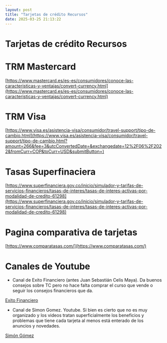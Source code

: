 ```yaml
---
layout: post
title: "Tarjetas de crédito Recursos"
date: 2025-03-25 21:13:22
---
```


# Tarjetas de crédito Recursos

# TRM Mastercard

[https://www.mastercard.es/es-es/consumidores/conoce-las-caracteristicas-y-ventajas/convert-currency.html](https://www.mastercard.es/es-es/consumidores/conoce-las-caracteristicas-y-ventajas/convert-currency.html)

# TRM Visa

[https://www.visa.es/asistencia-visa/consumidor/travel-support/tipo-de-cambio.html](https://www.visa.es/asistencia-visa/consumidor/travel-support/tipo-de-cambio.html?amount=266&fee=3&utcConvertedDate=&exchangedate=12%2F06%2F2022&fromCurr=COP&toCurr=USD&submitButton=)

# Tasas Superfinaciera

[https://www.superfinanciera.gov.co/inicio/simulador-y-tarifas-de-servicios-financieros/tasas-de-interes/tasas-de-interes-activas-por-modalidad-de-credito-61298](https://www.superfinanciera.gov.co/inicio/simulador-y-tarifas-de-servicios-financieros/tasas-de-interes/tasas-de-interes-activas-por-modalidad-de-credito-61298)

# Pagina comparativa de tarjetas

[https://www.comparatasas.com/](https://www.comparatasas.com/)

# Canales de Youtube

- Canal de Exito Financiero (antes Juan Sebastián Celis Maya). Da buenos consejos sobre TC pero no hace falta comprar el curso que vende o seguir los consejos financieros que da.

[Exito Financiero](https://www.youtube.com/c/ExitoFinancieroOficial)

- Canal de Simon Gomez. Youtube. Si bien es cierto que no es muy organizado y los videos tratan superficialmente los beneficios y problemas que tiene cada tarjeta al menos está enterado de los anuncios y novedades.

[Simón Gómez](https://www.youtube.com/c/corcobein)